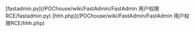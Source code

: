 [fastadmin.py](/POChouse/wiki/FastAdmin/FastAdmin 用户权限RCE/fastadmin.py)
[hhh.php](/POChouse/wiki/FastAdmin/FastAdmin 用户权限RCE/hhh.php)
